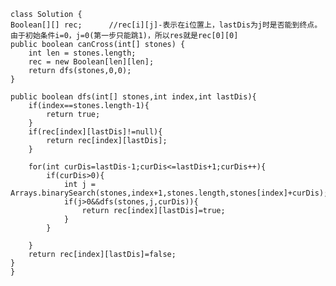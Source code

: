    class Solution {
    Boolean[][] rec;      //rec[i][j]-表示在i位置上，lastDis为j时是否能到终点。由于初始条件i=0，j=0(第一步只能跳1)，所以res就是rec[0][0]
    public boolean canCross(int[] stones) {
        int len = stones.length;
        rec = new Boolean[len][len];
        return dfs(stones,0,0);
    }

    public boolean dfs(int[] stones,int index,int lastDis){
        if(index==stones.length-1){
            return true;
        }
        if(rec[index][lastDis]!=null){
            return rec[index][lastDis];
        }

        for(int curDis=lastDis-1;curDis<=lastDis+1;curDis++){
            if(curDis>0){
                int j = Arrays.binarySearch(stones,index+1,stones.length,stones[index]+curDis);
                if(j>0&&dfs(stones,j,curDis)){
                    return rec[index][lastDis]=true;
                }
            }

        }
        return rec[index][lastDis]=false;
    }
    }
